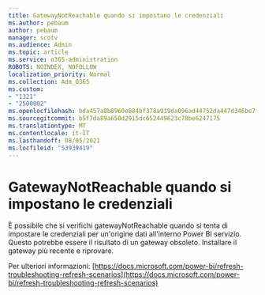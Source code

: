 ```yaml
---
title: GatewayNotReachable quando si impostano le credenziali
ms.author: pebaum
author: pebaum
manager: scotv
ms.audience: Admin
ms.topic: article
ms.service: o365-administration
ROBOTS: NOINDEX, NOFOLLOW
localization_priority: Normal
ms.collection: Adm_O365
ms.custom:
- "1321"
- "2500002"
ms.openlocfilehash: bda457a8b8960e884bf378a919da096ad44752da447d346be7f0b1c435a9dcb0
ms.sourcegitcommit: b5f7da89a650d2915dc652449623c78be6247175
ms.translationtype: MT
ms.contentlocale: it-IT
ms.lasthandoff: 08/05/2021
ms.locfileid: "53939419"
---
```

# <a name="gatewaynotreachable-when-setting-credentials"></a>GatewayNotReachable quando si impostano le credenziali

È possibile che si verifichi gatewayNotReachable quando si tenta di impostare le credenziali per un'origine dati all'interno Power BI servizio. Questo potrebbe essere il risultato di un gateway obsoleto. Installare il gateway più recente e riprovare.

Per ulteriori informazioni: [https://docs.microsoft.com/power-bi/refresh-troubleshooting-refresh-scenarios](https://docs.microsoft.com/power-bi/refresh-troubleshooting-refresh-scenarios)
